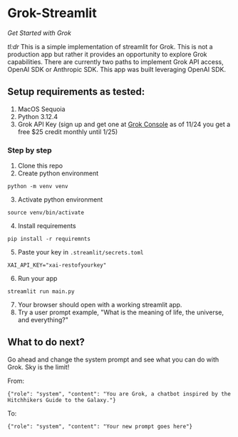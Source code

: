 # Grok-Streamlit
_Get Started with Grok_

*tl:dr* This is a simple implementation of streamlit for Grok. This is not a production app but rather it provides an opportunity to explore Grok capabilities.  There are currently two paths to implement Grok API access, OpenAI SDK or Anthropic SDK. This app was built leveraging OpenAI SDK.

## Setup requirements as tested:

1) MacOS Sequoia 
2) Python 3.12.4
3) Grok API Key (sign up and get one at [Grok Console](https://console.x.ai/) as of 11/24 you get a free $25 credit monthly until 1/25)

### Step by step

1) Clone this repo
2) Create python environment
```
python -m venv venv
```
3) Activate python environment
```
source venv/bin/activate
```
4) Install requirements
```
pip install -r requiremnts
```
5) Paste your key in `.streamlit/secrets.toml` 
```
XAI_API_KEY="xai-restofyourkey"
```
6) Run your app
```
streamlit run main.py
```
7) Your browser should open with a working streamlit app.
8) Try a user prompt example, "What is the meaning of life, the universe, and everything?"

## What to do next?

Go ahead and change the system prompt and see what you can do with Grok. Sky is the limit!

From:
```
{"role": "system", "content": "You are Grok, a chatbot inspired by the Hitchhikers Guide to the Galaxy."}
```
To:
```
{"role": "system", "content": "Your new prompt goes here"}
```



